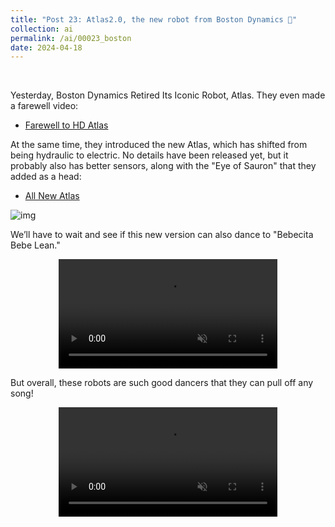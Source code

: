 ```yaml
---
title: "Post 23: Atlas2.0, the new robot from Boston Dynamics 🤖"
collection: ai
permalink: /ai/00023_boston
date: 2024-04-18
---
```


&nbsp;

Yesterday, Boston Dynamics Retired Its Iconic Robot, Atlas. They even made a farewell video:
* [Farewell to HD Atlas](https://www.youtube.com/watch?v=-9EM5_VFlt8&ab_channel=BostonDynamics)

At the same time, they introduced the new Atlas, which has shifted from being hydraulic to electric. No details have been released yet, but it probably also has better sensors, along with the "Eye of Sauron" that they added as a head:
* [All New Atlas](https://www.youtube.com/watch?v=29ECwExc-_M&ab_channel=BostonDynamics)

![img](https://miangoar.github.io//images/ai/00023_atlas.jpg)

We’ll have to wait and see if this new version can also dance to "Bebecita Bebe Lean."

<div>
<center>
<video width="350" autoplay="autoplay" loop="true" controls muted>
  <source src="https://miangoar.github.io//images/ai/00023_atlas2.mp4" type="video/mp4">
  Your browser does not support the video tag.
</video>
</center>
</div>

But overall, these robots are such good dancers that they can pull off any song!

<div>
<center>
<video width="350" autoplay="autoplay" loop="true" controls muted>
  <source src="https://miangoar.github.io//images/ai/00023_atlas3.mp4" type="video/mp4">
  Your browser does not support the video tag.
</video>
</center>
</div>
